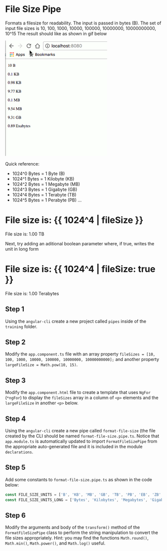 # File Size Pipe

Formats a filesize for readability. The input is passed in bytes (B).
The set of input file sizes is 10, 100, 1000, 10000, 100000, 10000000, 10000000000, 10^15
The result should like as shown in gif below

![](./pipe-exercise.gif)

Quick reference:

- 1024^0 Bytes = 1 Byte (B)
- 1024^1 Bytes = 1 Kilobyte (KB)
- 1024^2 Bytes = 1 Megabyte (MB)
- 1024^3 Bytes = 1 Gigabyte (GB)
- 1024^4 Bytes = 1 Terabyte (TB)
- 1024^5 Bytes = 1 Perabyte (PB)
...

File size is: {{ 1024^4 | fileSize }}
=
File size is: 1.00 TB

Next, try adding an aditional boolean parameter where, if true, writes the unit in long form

File size is: {{ 1024^4 | fileSize: true }}
=
File size is: 1.00 Terabytes

## Step 1

Using the `angular-cli` create a new project called `pipes` inside of the `training` folder.

## Step 2

Modify the `app.component.ts` file with an array property `fileSizes = [10, 100, 1000, 10000, 100000, 10000000, 10000000000];` and another property `largeFileSize = Math.pow(10, 15)`.

## Step 3

Modify the `app.component.html` file to create a template that uses `NgFor` (`*ngFor`) to display the `fileSizes` array in a column of `<p>` elements and the `largeFileSize` in another `<p>` below.

## Step 4

Using the `angular-cli` create a new pipe called `format-file-size` (the file created by the CLI should be named `format-file-size.pipe.ts`.  Notice that `app.module.ts` is automatically updated to import `FormatFileSizePipe` from the appropriate auto-generated file and it is included in the module `declarations`.

## Step 5

Add some constants to `format-file-size.pipe.ts` as shown in the code below:

```js
const FILE_SIZE_UNITS = ['B', 'KB', 'MB', 'GB', 'TB', 'PB', 'EB', 'ZB', 'YB'];
const FILE_SIZE_UNITS_LONG = ['Bytes', 'Kilobytes', 'Megabytes', 'Gigabytes', 'Pettabytes', 'Exabytes', 'Zettabytes', 'Yottabytes'];
```

## Step 6

Modify the arguments and body of the `transform()` method of the `FormatFileSizePipe` class to perform the string manipulation to convert the file sizes appropriately.  Hint: you may find the functions `Math.round()`, `Math.min()`, `Math.power()`, and `Math.log()` useful.



